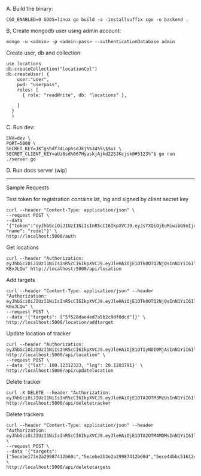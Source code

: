A. Build the binary:

`CGO_ENABLED=0 GOOS=linux go build -a -installsuffix cgo -o backend .`

B, Create mongodb user using admin account:

`mongo -u <admin> -p <admin-pass> --authenticationDatabase admin`

Create user, db and collection:

```
use locations
db.createCollection("locationCol")
db.createUser( {
	user:"user",
	pwd: "userpass",
	roles: [
	  { role: "readWrite", db: "locations" },

	]
  }
  )
```

C. Run dev:

    ENV=dev \
    PORT=5000 \
    SECRET_KEY=JK^gshdf34LophsdJkj%%34%%\$$ui \
    SECRET_CLIENT_KEY=aUi8sd%667HyaskjAjkd22SJKcjsk@#5123%^$ go run ./server.go

D. Run docs server (wip)

---

Sample Requests

Test token for registration contains lat, lng and signed by client secret key

    curl --header "Content-Type: application/json" \
    --request POST \
    --data '{"token":"eyJhbGciOiJIUzI1NiIsInR5cCI6IkpXVCJ9.eyJsYXQiOjEuMiwibG5nIjoyLjIsIk5hbWUiOiJ0ZXN0In0.jxAYJtFLDZhNjpw7Hzi_cYOtrY6Hyds5xaqUtchn2C4", "name": "rodel"}' \
    http://localhost:5000/auth

Get locations

    curl --header "Authorization: eyJhbGciOiJIUzI1NiIsInR5cCI6IkpXVCJ9.eyJleHAiOjE1OTk0OTQ2NjQsInN1YiI6IlwiNWY1NTA4ODhmNGQzODJlOWRjMzk2NTA0XCIifQ.VkKPrPjJVq4y8R3jxTQfPs66goBDnT7LGvc-KBvJLQw" http://localhost:5000/api/location

Add targets

    curl --header "Content-Type: application/json" --header "Authorization: eyJhbGciOiJIUzI1NiIsInR5cCI6IkpXVCJ9.eyJleHAiOjE1OTk0OTQ2NjQsInN1YiI6IlwiNWY1NTA4ODhmNGQzODJlOWRjMzk2NTA0XCIifQ.VkKPrPjJVq4y8R3jxTQfPs66goBDnT7LGvc-KBvJLQw" \
    --request POST \
    --data '{"targets": ["5f528dae4ed7a5b2c9df0dcd"]}' \
    http://localhost:5000/location/addtarget

Update location of tracker

    curl --header "Authorization: eyJhbGciOiJIUzI1NiIsInR5cCI6IkpXVCJ9.eyJleHAiOjE1OTIyNDI0MjAsInN1YiI6IlwiNWVlNjVmNzQ4MzU3NmNhZWZjMjg2NTg0XCIifQ.Q5WmOKl0PTh0z67BsdjJdXToilDKWmnJS1ZNPsS3m6M" http://localhost:5000/api/location" \
    --request POST \
    --data '{"lat": 100.12312323, "lng": 20.1283791}' \
    http://localhost:5000/api/updatelocation

Delete tracker

    curl -X DELETE --header "Authorization: eyJhbGciOiJIUzI1NiIsInR5cCI6IkpXVCJ9.eyJleHAiOjE1OTA2OTM3MzUsInN1YiI6IlwiNWVjZWJkZTczZTJhMjk5ODc0MTJiNjBiXCIifQ.7MIZJaG6bmqstwYQLaSQsNhxLBV2NwNuoVXciSt4QPA" http://localhost:5000/api/deletetracker

Delete trackers

    curl --header "Content-Type: application/json" --header "Authorization: eyJhbGciOiJIUzI1NiIsInR5cCI6IkpXVCJ9.eyJleHAiOjE1OTA2OTM4MDMsInN1YiI6IlwiNWVjZWJlMmIzZTJhMjk5ODc0MTJiNjBkXCIifQ.QhxJGwliv6HWNicBYawReJWghEbOG0CyatrLn3PyuMs" \
    --request POST \
    --data '{"targets": ["5ecebe173e2a29987412b60c","5ecebe2b3e2a29987412b60d","5ece4dbbc51612eedaa1aa3c","5ece6f7825ab029fd54bd508"]}' \
    http://localhost:5000/api/deletetargets

